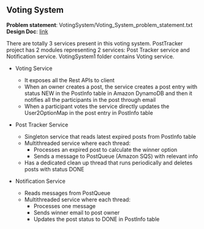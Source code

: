 ## Voting System ##

**Problem statement**: VotingSystem/Voting_System_problem_statement.txt </br>
**Design Doc**: [link](https://docs.google.com/document/d/1dMLvaUTW1AOPfGZnHg1seIuN5jXd82uNSFpQCCAcm8w/edit?usp=sharing)

There are totally 3 services present in this voting system. PostTracker project has 2 modules representing 2 services: Post Tracker service and Notification service. VotingSystem1 folder contains Voting service.

* Voting Service
  * It exposes all the Rest APIs to client
  * When an owner creates a post, the service creates a post entry with status NEW in the PostInfo table in Amazon DynamoDB and then it notifies all the participants in the post through email
  * When a participant votes the service directly updates the User2OptionMap in the post entry in PostInfo table

* Post Tracker Service
  * Singleton service that reads latest expired posts from PostInfo table
  * Multithreaded service where each thread: 
    * Processes an expired post to calculate the winner option
    * Sends a message to PostQueue (Amazon SQS) with relevant info
  * Has a dedicated clean up thread that runs periodically and deletes posts with status DONE 

* Notification Service
  * Reads messages from PostQueue
  * Multithreaded service where each thread: 
    * Processes one message
    * Sends winner email to post owner
    * Updates the post status to DONE in PostInfo table 
